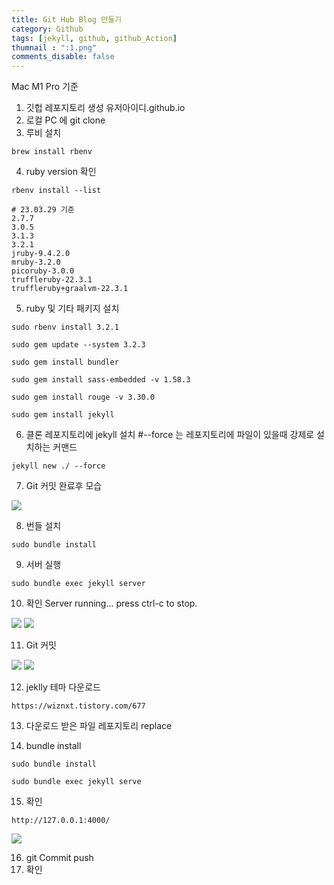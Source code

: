 ```yaml
---
title: Git Hub Blog 만들기
category: Github
tags: [jekyll, github, github_Action]
thumnail : ":1.png"
comments_disable: false
---
```


Mac M1 Pro 기준

1. 깃헙 레포지토리 생성 유저아이디.github.io
2. 로컬 PC 에 git clone
3. 루비 설치

```
brew install rbenv
```

4. ruby version 확인
```
rbenv install --list
```
```
# 23.03.29 기준
2.7.7
3.0.5
3.1.3
3.2.1
jruby-9.4.2.0
mruby-3.2.0
picoruby-3.0.0
truffleruby-22.3.1
truffleruby+graalvm-22.3.1
```
5. ruby 및 기타 패키지 설치
```
sudo rbenv install 3.2.1
```
```
sudo gem update --system 3.2.3
```
```
sudo gem install bundler
```
```
sudo gem install sass-embedded -v 1.58.3
```
```
sudo gem install rouge -v 3.30.0
```
```
sudo gem install jekyll
```

6. 클론 레포지토리에 jekyll 설치
#--force 는 레포지토리에 파일이 있을때 강제로 설치하는 커맨드
```
jekyll new ./ --force
```
7. Git 커밋
완료후 모습

![](https://i.imgur.com/4yt3VAO.png)

8. 번들 설치
```
sudo bundle install
```

9. 서버 실행
```
sudo bundle exec jekyll server
```

10. 확인
    Server running... press ctrl-c to stop.

![](https://i.imgur.com/NwlG9eV.png)
![](https://i.imgur.com/nMQ9MYH.png)

11. Git 커밋

![](https://i.imgur.com/fmOrimD.png)
![](https://i.imgur.com/P9HYcJz.png)

12. jeklly 테마 다운로드
```
https://wiznxt.tistory.com/677
```

13. 다운로드 받은 파일 레포지토리 replace
    
14. bundle install
```
sudo bundle install
```
```
sudo bundle exec jekyll serve
```

15. 확인
```
http://127.0.0.1:4000/
```

![](https://i.imgur.com/6RukmpZ.png)


16. git Commit push
17. 확인
